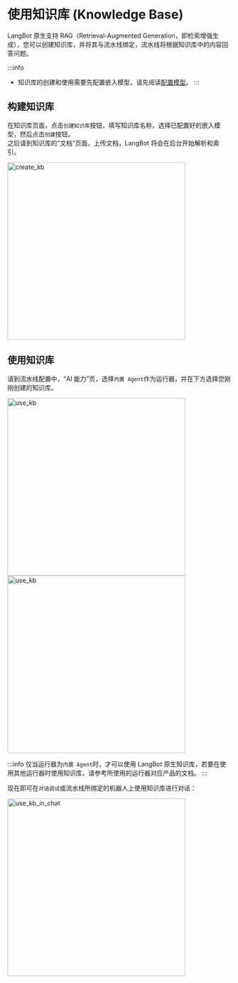 # 使用知识库 (Knowledge Base)

LangBot 原生支持 RAG（Retrieval-Augmented Generation，即检索增强生成），您可以创建知识库，并将其与流水线绑定，流水线将根据知识库中的内容回答问题。

:::info
- 知识库的创建和使用需要先配置嵌入模型，请先阅读[配置模型](/zh/deploy/models/readme)。
:::

## 构建知识库

在知识库页面，点击`创建知识库`按钮，填写知识库名称，选择已配置好的嵌入模型，然后点击`创建`按钮。  
之后请到知识库的“文档”页面，上传文档，LangBot 将会在后台开始解析和索引。

<img width="400px" src="/assets/image/zh/deploy/knowledge/upload_docs.png" alt="create_kb" />

## 使用知识库

请到流水线配置中，“AI 能力”页，选择`内置 Agent`作为运行器，并在下方选择您刚刚创建的知识库。

<img width="400px" src="/assets/image/zh/deploy/knowledge/use_local_agent.png" alt="use_kb" />

<img width="400px" src="/assets/image/zh/deploy/knowledge/use_kb.png" alt="use_kb" />

:::info
仅当运行器为`内置 Agent`时，才可以使用 LangBot 原生知识库，若要在使用其他运行器时使用知识库，请参考所使用的运行器对应产品的文档。
:::

现在即可在`对话调试`或流水线所绑定的机器人上使用知识库进行对话：

<img width="400px" src="/assets/image/zh/deploy/knowledge/use_kb_in_chat.png" alt="use_kb_in_chat" />